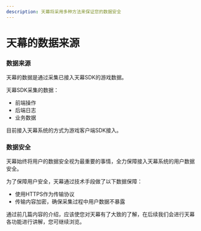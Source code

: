 ```yaml
---
description: 天幕将采用多种方法来保证您的数据安全
---
```


# 天幕的数据来源

### 数据来源

天幕的数据是通过采集已接入天幕SDK的游戏数据。

天幕SDK采集的数据：

* 前端操作
* 后端日志
* 业务数据

目前接入天幕系统的方式为游戏客户端SDK接入。

### 数据安全

天幕始终将用户的数据安全视为最重要的事情，全力保障接入天幕系统的用户数据安全。

为了保障用户安全，天幕通过技术手段做了以下数据保障：

* 使用HTTPS作为传输协议
* 传输内容加密，确保采集过程中用户数据不暴露

通过前几篇内容的介绍，应该使您对天幕有了大致的了解，在后续我们会进行天幕各功能进行讲解，您可继续浏览。

